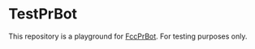 # TestPrBot
This repository is a playground for [FccPrBot](https://github.com/bugron/FccPrBot). For testing purposes only.
